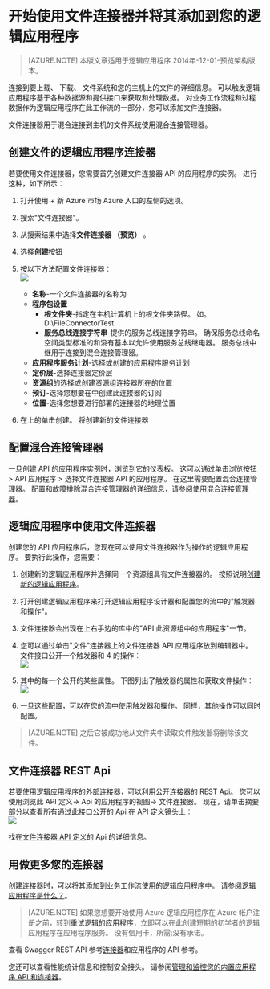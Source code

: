 <properties
    pageTitle="在应用程序逻辑中使用文件连接器 |Microsoft Azure 应用程序服务"
    description="如何创建和配置文件连接器或 API 的应用程序以及在 Azure 应用程序服务中的一个逻辑应用程序中使用它"
    authors="rajeshramabathiran"
    manager="erikre"
    editor=""
    services="logic-apps"
    documentationCenter=""/>

<tags
    ms.service="logic-apps"
    ms.workload="integration"
    ms.tgt_pltfrm="na"
    ms.devlang="na"
    ms.topic="article"
    ms.date="09/01/2016"
    ms.author="rajram"/>

# <a name="get-started-with-the-file-connector-and-add-it-to-your-logic-app"></a>开始使用文件连接器并将其添加到您的逻辑应用程序
>[AZURE.NOTE] 本版文章适用于逻辑应用程序 2014年-12-01-预览架构版本。

连接到要上载、 下载、 文件系统和您的主机上的文件的详细信息。 可以触发逻辑应用程序基于各种数据源和提供接口来获取和处理数据。 对业务工作流程和过程数据作为逻辑应用程序在此工作流的一部分，您可以添加文件连接器。 

文件连接器用于混合连接到主机的文件系统使用混合连接管理器。

## <a name="creating-a-file-connector-for-your-logic-app"></a>创建文件的逻辑应用程序连接器 ##
若要使用文件连接器，您需要首先创建文件连接器 API 的应用程序的实例。 进行这种，如下所示︰

1.  打开使用 + 新 Azure 市场 Azure 入口的左侧的选项。
2.  搜索"文件连接器"。
3.  从搜索结果中选择**文件连接器 （预览）** 。
4.  选择**创建**按钮
5.  按以下方法配置文件连接器︰  
![][1]

    - **名称**-一个文件连接器的名称为
    - **程序包设置**
        - **根文件夹**-指定在主机计算机上的根文件夹路径。 如。 D:\FileConnectorTest
        - **服务总线连接字符串**-提供的服务总线连接字符串。 确保服务总线命名空间类型标准的和没有基本以允许使用服务总线继电器。  服务总线中继用于连接到混合连接管理器。
    - **应用程序服务计划**-选择或创建的应用程序服务计划
    - **定价层**-选择连接器定价层
    - **资源组**的选择或创建资源组连接器所在的位置
    - **预订**-选择您想要在中创建此连接器的订阅
    - **位置**-选择您想要进行部署的连接器的地理位置

4. 在上的单击创建。 将创建新的文件连接器

## <a name="configure-hybrid-connection-manager"></a>配置混合连接管理器 ##
一旦创建 API 的应用程序实例时，浏览到它的仪表板。  这可以通过单击浏览按钮 > API 应用程序 > 选择文件连接器 API 的应用程序。  在这里需要配置混合连接管理器。
配置和故障排除混合连接管理器的详细信息，请参阅[使用混合连接管理器]。

## <a name="using-the-file-connector-in-your-logic-app"></a>逻辑应用程序中使用文件连接器 ##
创建您的 API 应用程序后，您现在可以使用文件连接器作为操作的逻辑应用程序。 要执行此操作，您需要︰

1.  创建新的逻辑应用程序并选择同一个资源组具有文件连接器的。 按照说明[创建新的逻辑应用程序]。

2.  打开创建逻辑应用程序来打开逻辑应用程序设计器和配置您的流中的"触发器和操作"。

3.  文件连接器会出现在上右手边的库中的"API 此资源组中的应用程序"一节。

4.  您可以通过单击"文件"连接器上的文件连接器 API 应用程序放到编辑器中。 文件接口公开一个触发器和 4 的操作︰  
![][5]

6.  其中的每一个公开的某些属性。 下图列出了触发器的属性和获取文件操作︰  
![][6]

7. 一旦这些配置，可以在您的流中使用触发器和操作。 同样，其他操作可以同时配置。

> [AZURE.NOTE] 之后它被成功地从文件夹中读取文件触发器将删除该文件。

## <a name="file-connector-rest-apis"></a>文件连接器 REST Api ##
若要使用逻辑应用程序的外部连接器，可以利用公开连接器的 REST Api。 您可以使用浏览此 API 定义-> Api 的应用程序的视图-> 文件连接器。 现在，请单击摘要部分以查看所有通过此接口公开的 Api 在 API 定义镜头上︰  
![][7]

找在[文件连接器 API 定义]的 Api 的详细信息。

## <a name="do-more-with-your-connector"></a>用做更多您的连接器
创建连接器时，可以将其添加到业务工作流使用的逻辑应用程序中。 请参阅[逻辑应用程序是什么？](app-service-logic-what-are-logic-apps.md)。

>[AZURE.NOTE] 如果您想要开始使用 Azure 逻辑应用程序在 Azure 帐户注册之前，转到[重试逻辑的应用程序](https://tryappservice.azure.com/?appservice=logic)，立即可以在此创建短期的初学者的逻辑应用程序在应用程序服务。 没有信用卡，所需;没有承诺。

查看 Swagger REST API 参考[连接器](http://go.microsoft.com/fwlink/p/?LinkId=529766)和应用程序的 API 参考。

您还可以查看性能统计信息和控制安全接头。 请参阅[管理和监控您的内置应用程序 API 和连接器](app-service-logic-monitor-your-connectors.md)。

<!-- Image reference -->
[1]: ./media/app-service-logic-connector-file/img1.PNG
[5]: ./media/app-service-logic-connector-file/img5.PNG
[6]: ./media/app-service-logic-connector-file/img6.PNG
[7]: ./media/app-service-logic-connector-file/img7.PNG

<!-- Links -->
[创建新的逻辑应用程序]: app-service-logic-create-a-logic-app.md
[文件连接器 API 定义]: https://msdn.microsoft.com/library/dn936296.aspx
[使用混合连接管理器]: app-service-logic-hybrid-connection-manager.md
